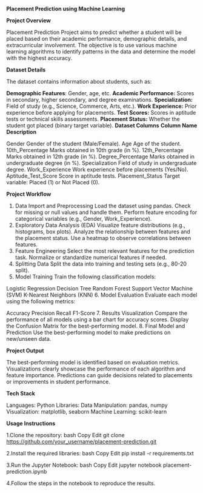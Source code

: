 **Placement Prediction using 
Machine Learning**

**Project Overview**

Placement Prediction Project aims to predict whether a student will be placed based on their academic performance, demographic details, and extracurricular involvement. The objective is to use various machine learning algorithms to identify patterns in the data and determine the model with the highest accuracy.

**Dataset Details**

The dataset contains information about students, such as:

**Demographic Features**: Gender, age, etc.
**Academic Performance:** Scores in secondary, higher secondary, and degree examinations.
**Specialization:** Field of study (e.g., Science, Commerce, Arts, etc.).
**Work Experience:** Prior experience before applying for placements.
**Test Scores:** Scores in aptitude tests or technical skills assessments.
**Placement Status:** Whether the student got placed (binary target variable).
**Dataset Columns**
**Column Name	Description**

Gender	Gender of the student (Male/Female).
Age	Age of the student.
10th_Percentage	Marks obtained in 10th grade (in %).
12th_Percentage	Marks obtained in 12th grade (in %).
Degree_Percentage	Marks obtained in undergraduate degree (in %).
Specialization	Field of study in undergraduate degree.
Work_Experience	Work experience before placements (Yes/No).
Aptitude_Test_Score	Score in aptitude tests.
Placement_Status	Target variable: Placed (1) or Not Placed (0).

**Project Workflow**

1. Data Import and Preprocessing
Load the dataset using pandas.
Check for missing or null values and handle them.
Perform feature encoding for categorical variables (e.g., Gender, Work_Experience).
2. Exploratory Data Analysis (EDA)
Visualize feature distributions (e.g., histograms, box plots).
Analyze the relationship between features and the placement status.
Use a heatmap to observe correlations between features.
3. Feature Engineering
Select the most relevant features for the prediction task.
Normalize or standardize numerical features if needed.
4. Splitting Data
Split the data into training and testing sets (e.g., 80-20 split).
5. Model Training
Train the following classification models:

Logistic Regression
Decision Tree
Random Forest
Support Vector Machine (SVM)
K-Nearest Neighbors (KNN)
6. Model Evaluation
Evaluate each model using the following metrics:

Accuracy
Precision
Recall
F1-Score
7. Results Visualization
Compare the performance of all models using a bar chart for accuracy scores.
Display the Confusion Matrix for the best-performing model.
8. Final Model and Prediction
Use the best-performing model to make predictions on new/unseen data.

**Project Output**

The best-performing model is identified based on evaluation metrics.
Visualizations clearly showcase the performance of each algorithm and feature importance.
Predictions can guide decisions related to placements or improvements in student performance.

**Tech Stack**

Languages: Python
Libraries:
Data Manipulation: pandas, numpy
Visualization: matplotlib, seaborn
Machine Learning: scikit-learn

**Usage Instructions**

1.Clone the repository:
bash
Copy
Edit
git clone https://github.com/your_username/placement-prediction.git

2.Install the required libraries:
bash
Copy
Edit
pip install -r requirements.txt

3.Run the Jupyter Notebook:
bash
Copy
Edit
jupyter notebook placement-prediction.ipynb

4.Follow the steps in the notebook to reproduce the results.
